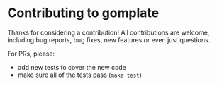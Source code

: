 # Contributing to gomplate

Thanks for considering a contribution! All contributions are welcome, including
bug reports, bug fixes, new features or even just questions.

For PRs, please:
- add new tests to cover the new code
- make sure all of the tests pass (`make test`)
